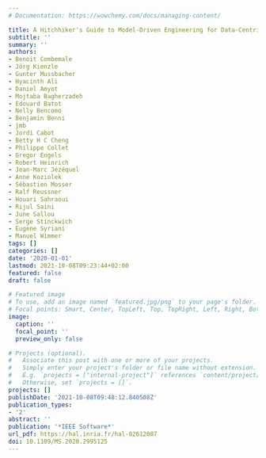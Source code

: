```yaml
---
# Documentation: https://wowchemy.com/docs/managing-content/

title: A Hitchhiker's Guide to Model-Driven Engineering for Data-Centric Systems
subtitle: ''
summary: ''
authors:
- Benoit Combemale
- Jörg Kienzle
- Gunter Mussbacher
- Hyacinth Ali
- Daniel Amyot
- Mojtaba Bagherzadeh
- Edouard Batot
- Nelly Bencomo
- Benjamin Benni
- jmb 
- Jordi Cabot
- Betty H C Cheng
- Philippe Collet
- Gregor Engels
- Robert Heinrich
- Jean-Marc Jézéquel
- Anne Koziolek
- Sébastien Mosser
- Ralf Reussner
- Houari Sahraoui
- Rijul Saini
- June Sallou
- Serge Stinckwich
- Eugene Syriani
- Manuel Wimmer
tags: []
categories: []
date: '2020-01-01'
lastmod: 2021-10-08T09:23:44+02:00
featured: false
draft: false

# Featured image
# To use, add an image named `featured.jpg/png` to your page's folder.
# Focal points: Smart, Center, TopLeft, Top, TopRight, Left, Right, BottomLeft, Bottom, BottomRight.
image:
  caption: ''
  focal_point: ''
  preview_only: false

# Projects (optional).
#   Associate this post with one or more of your projects.
#   Simply enter your project's folder or file name without extension.
#   E.g. `projects = ["internal-project"]` references `content/project/deep-learning/index.md`.
#   Otherwise, set `projects = []`.
projects: []
publishDate: '2021-10-08T09:48:12.840508Z'
publication_types:
- '2'
abstract: ''
publication: '*IEEE Software*'
url_pdf: https://hal.inria.fr/hal-02612087
doi: 10.1109/MS.2020.2995125
---
```

